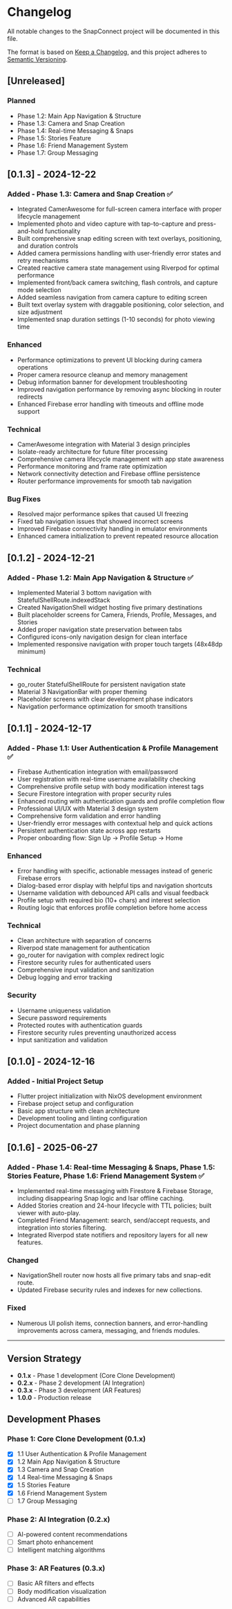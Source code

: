 # Changelog

All notable changes to the SnapConnect project will be documented in this file.

The format is based on [Keep a Changelog](https://keepachangelog.com/en/1.0.0/),
and this project adheres to [Semantic Versioning](https://semver.org/spec/v2.0.0.html).

## [Unreleased]
### Planned
- Phase 1.2: Main App Navigation & Structure
- Phase 1.3: Camera and Snap Creation
- Phase 1.4: Real-time Messaging & Snaps
- Phase 1.5: Stories Feature
- Phase 1.6: Friend Management System
- Phase 1.7: Group Messaging

## [0.1.3] - 2024-12-22
### Added - Phase 1.3: Camera and Snap Creation ✅
- Integrated CamerAwesome for full-screen camera interface with proper lifecycle management
- Implemented photo and video capture with tap-to-capture and press-and-hold functionality
- Built comprehensive snap editing screen with text overlays, positioning, and duration controls
- Added camera permissions handling with user-friendly error states and retry mechanisms
- Created reactive camera state management using Riverpod for optimal performance
- Implemented front/back camera switching, flash controls, and capture mode selection
- Added seamless navigation from camera capture to editing screen
- Built text overlay system with draggable positioning, color selection, and size adjustment
- Implemented snap duration settings (1-10 seconds) for photo viewing time

### Enhanced
- Performance optimizations to prevent UI blocking during camera operations
- Proper camera resource cleanup and memory management
- Debug information banner for development troubleshooting
- Improved navigation performance by removing async blocking in router redirects
- Enhanced Firebase error handling with timeouts and offline mode support

### Technical
- CamerAwesome integration with Material 3 design principles
- Isolate-ready architecture for future filter processing
- Comprehensive camera lifecycle management with app state awareness
- Performance monitoring and frame rate optimization
- Network connectivity detection and Firebase offline persistence
- Router performance improvements for smooth tab navigation

### Bug Fixes
- Resolved major performance spikes that caused UI freezing
- Fixed tab navigation issues that showed incorrect screens
- Improved Firebase connectivity handling in emulator environments
- Enhanced camera initialization to prevent repeated resource allocation

## [0.1.2] - 2024-12-21
### Added - Phase 1.2: Main App Navigation & Structure ✅
- Implemented Material 3 bottom navigation with StatefulShellRoute.indexedStack
- Created NavigationShell widget hosting five primary destinations
- Built placeholder screens for Camera, Friends, Profile, Messages, and Stories
- Added proper navigation state preservation between tabs
- Configured icons-only navigation design for clean interface
- Implemented responsive navigation with proper touch targets (48x48dp minimum)

### Technical
- go_router StatefulShellRoute for persistent navigation state
- Material 3 NavigationBar with proper theming
- Placeholder screens with clear development phase indicators
- Navigation performance optimization for smooth transitions

## [0.1.1] - 2024-12-17
### Added - Phase 1.1: User Authentication & Profile Management ✅
- Firebase Authentication integration with email/password
- User registration with real-time username availability checking
- Comprehensive profile setup with body modification interest tags
- Secure Firestore integration with proper security rules
- Enhanced routing with authentication guards and profile completion flow
- Professional UI/UX with Material 3 design system
- Comprehensive form validation and error handling
- User-friendly error messages with contextual help and quick actions
- Persistent authentication state across app restarts
- Proper onboarding flow: Sign Up → Profile Setup → Home

### Enhanced
- Error handling with specific, actionable messages instead of generic Firebase errors
- Dialog-based error display with helpful tips and navigation shortcuts
- Username validation with debounced API calls and visual feedback
- Profile setup with required bio (10+ chars) and interest selection
- Routing logic that enforces profile completion before home access

### Technical
- Clean architecture with separation of concerns
- Riverpod state management for authentication
- go_router for navigation with complex redirect logic
- Firestore security rules for authenticated users
- Comprehensive input validation and sanitization
- Debug logging and error tracking

### Security
- Username uniqueness validation
- Secure password requirements
- Protected routes with authentication guards
- Firestore security rules preventing unauthorized access
- Input sanitization and validation

## [0.1.0] - 2024-12-16
### Added - Initial Project Setup
- Flutter project initialization with NixOS development environment
- Firebase project setup and configuration
- Basic app structure with clean architecture
- Development tooling and linting configuration
- Project documentation and phase planning

## [0.1.6] - 2025-06-27
### Added - Phase 1.4: Real-time Messaging & Snaps, Phase 1.5: Stories Feature, Phase 1.6: Friend Management System ✅
- Implemented real-time messaging with Firestore & Firebase Storage, including disappearing Snap logic and Isar offline caching.
- Added Stories creation and 24-hour lifecycle with TTL policies; built viewer with auto-play.
- Completed Friend Management: search, send/accept requests, and integration into stories filtering.
- Integrated Riverpod state notifiers and repository layers for all new features.

### Changed
- NavigationShell router now hosts all five primary tabs and snap-edit route.
- Updated Firebase security rules and indexes for new collections.

### Fixed
- Numerous UI polish items, connection banners, and error-handling improvements across camera, messaging, and friends modules.

---

## Version Strategy

- **0.1.x** - Phase 1 development (Core Clone Development)
- **0.2.x** - Phase 2 development (AI Integration) 
- **0.3.x** - Phase 3 development (AR Features)
- **1.0.0** - Production release

## Development Phases

### Phase 1: Core Clone Development (0.1.x)
- [x] 1.1 User Authentication & Profile Management
- [x] 1.2 Main App Navigation & Structure  
- [x] 1.3 Camera and Snap Creation
- [x] 1.4 Real-time Messaging & Snaps
- [x] 1.5 Stories Feature
- [x] 1.6 Friend Management System
- [ ] 1.7 Group Messaging

### Phase 2: AI Integration (0.2.x)
- [ ] AI-powered content recommendations
- [ ] Smart photo enhancement
- [ ] Intelligent matching algorithms

### Phase 3: AR Features (0.3.x)
- [ ] Basic AR filters and effects
- [ ] Body modification visualization
- [ ] Advanced AR capabilities 
